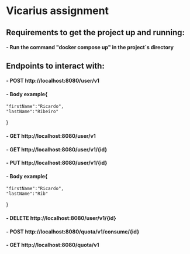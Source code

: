# Vicarius assignment

## Requirements to get the project up and running:
#### - Run the command "docker compose up" in the project´s directory

## Endpoints to interact with:
#### - POST http://localhost:8080/user/v1
#### - Body example{
    "firstName":"Ricardo",
    "lastName":"Ribeiro"
}
#### - GET http://localhost:8080/user/v1
#### - GET http://localhost:8080/user/v1/{id}
#### - PUT http://localhost:8080/user/v1/{id}
#### - Body example{
    "firstName":"Ricardo",
    "lastName":"Rib"
}
#### - DELETE http://localhost:8080/user/v1/{id}
#### - POST http://localhost:8080/quota/v1/consume/{id}
#### - GET http://localhost:8080/quota/v1



